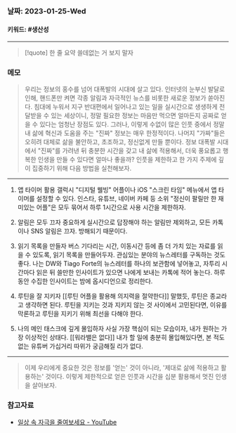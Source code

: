 ### 날짜:   2023-01-25-Wed
#### 키워드: #생산성
-----
>[!quote] 한 줄 요약
>쓸데없는 거 보지 말자

### 메모

>우리는 정보의 홍수를 넘어 대폭발의 시대에 살고 있다. 인터넷의 눈부신 발달로 인해, 핸드폰만 켜면 각종 알림과 자극적인 뉴스를 비롯한 새로운 정보가 쏟아진다. 침대에 누워서 지구 반대편에서 일어나고 있는 일을 실시간으로 생생하게 전달받을 수 있는 세상이니, 정말 필요한 정보는 마음만 먹으면 얼마든지 공짜로 얻을 수 있다는 엄청난 장점도 있다. 그러나, 이렇게 수없이 많은 인풋 중에서 정말 내 삶에 혁신과 도움을 주는 "진짜" 정보는 매우 한정적이다. 나머지 "가짜"들은 오히려 대체로 삶을 불안하고, 초조하고, 정신없게 만들 뿐이다. 정보 대폭발 시대에서 "진짜"를 가려낸 뒤 충분한 시간을 갖고 내 삶에 적용해서, 더욱 풍요롭고 행복한 인생을 만들 수 있다면 얼마나 좋을까? 인풋을 제한하고 한 가지 주제에 깊이 집중하기 위해 다음 방법을 실천해보자.

-----
1. 앱 타이머 활용
갤럭시 "디지털 웰빙" 어플이나 iOS "스크린 타임" 메뉴에서 앱 타이머를 설정할 수 있다. 인스타, 유튜브, 네이버 카페 등 소위 "정신이 팔릴만 한 재미있는 어플"은 모두 묶어서 하루 1시간으로 사용 시간을 제한하자.

2. 알림은 모두 끄자
중요하게 실시간으로 답장해야 하는 알림만 제외하고, 모든 카톡이나 SNS 알림은 끄자. 방해되기 때문이다.

3. 읽기 목록을 만들자
버스 기다리는 시간, 이동시간 등에 좀 더 가치 있는 자료를 읽을 수 있도록, 읽기 목록을 만들어두자. 관심있는 분야의 뉴스레터를 구독하는 것도 좋다. 나는 DW와 Tiago Forte의 뉴스레터를 하나의 보관함에 넣어놓고, 자투리 시간마다 읽은 뒤 쓸만한 인사이트가 있으면 나에게 보내는 카톡에 적어 놓는다. 하루동안 수집한 인사이트는 밤에 옵시디언으로 정리한다.

4. 루틴을 잘 지키자
[[루틴 어플을 활용해 의지력을 절약한다]] 말했듯, 루틴은 종교라고 생각하면 된다. 루틴을 지키는 것과 지키지 않는 것 사이에서 고민된다면, 이유를 막론하고 루틴을 지키기 위해 최선을 다해야 한다.

5. 나의 메인 태스크에 깊게 몰입하자
사실 가장 핵심이 되는 모습이자, 내가 원하는 가장 이상적인 상태다. [[워라밸은 없다]] 내가 할 일에 충분히 몰입해있다면, 본 적도 없는 유튜버 가십거리 따위가 궁금해질 리가 없다.
----

>이제 우리에게 중요한 것은 정보를 '얻는' 것이 아니라, '제대로 삶에 적용하고 활용하는' 것이다. 이렇게 제한적으로 얻은 인풋과 시간을 십분 활용해서 멋진 인생을 살아보자.


### 참고자료
- [일상 속 자극을 줄여보세요 - YouTube](https://youtu.be/Vpa_40hvTFk)
